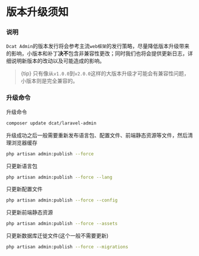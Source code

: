 # 版本升级须知


### 说明

`Dcat Admin`的版本发行将会参考主流`web框架`的发行策略，尽量降低版本升级带来的影响，小版本和补丁**决不**包含非兼容性更改；同时我们也将会提供更新日志，详细说明新版本的改动以及可能造成的影响。



> {tip} 只有像从`v1.0.0`到`v2.0.0`这样的大版本升级才可能会有兼容性问题，小版本则是完全兼容的。




### 升级命令
升级命令
```bash
composer update dcat/laravel-admin
```

升级成功之后一般需要重新发布语言包、配置文件、前端静态资源等文件，然后清理浏览器缓存
```bash
php artisan admin:publish --force
```

只更新语言包
```bash
php artisan admin:publish --force --lang
```

只更新配置文件
```bash
php artisan admin:publish --force --config
```


只更新前端静态资源
```bash
php artisan admin:publish --force --assets
```

只更新数据库迁徙文件(这个一般不需要更新)
```bash
php artisan admin:publish --force --migrations
```